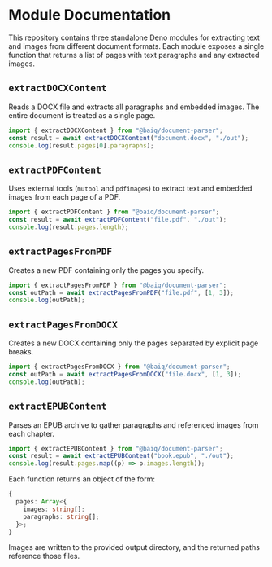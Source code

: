 # Module Documentation

This repository contains three standalone Deno modules for extracting text and
images from different document formats. Each module exposes a single function
that returns a list of pages with text paragraphs and any extracted images.

## `extractDOCXContent`

Reads a DOCX file and extracts all paragraphs and embedded images. The entire
document is treated as a single page.

```ts
import { extractDOCXContent } from "@baiq/document-parser";
const result = await extractDOCXContent("document.docx", "./out");
console.log(result.pages[0].paragraphs);
```

## `extractPDFContent`

Uses external tools (`mutool` and `pdfimages`) to extract text and embedded
images from each page of a PDF.

```ts
import { extractPDFContent } from "@baiq/document-parser";
const result = await extractPDFContent("file.pdf", "./out");
console.log(result.pages.length);
```

## `extractPagesFromPDF`

Creates a new PDF containing only the pages you specify.

```ts
import { extractPagesFromPDF } from "@baiq/document-parser";
const outPath = await extractPagesFromPDF("file.pdf", [1, 3]);
console.log(outPath);
```
## `extractPagesFromDOCX`

Creates a new DOCX containing only the pages separated by explicit page breaks.

```ts
import { extractPagesFromDOCX } from "@baiq/document-parser";
const outPath = await extractPagesFromDOCX("file.docx", [1, 3]);
console.log(outPath);
```

## `extractEPUBContent`

Parses an EPUB archive to gather paragraphs and referenced images from each
chapter.

```ts
import { extractEPUBContent } from "@baiq/document-parser";
const result = await extractEPUBContent("book.epub", "./out");
console.log(result.pages.map((p) => p.images.length));
```

Each function returns an object of the form:

```ts
{
  pages: Array<{
    images: string[];
    paragraphs: string[];
  }>;
}
```

Images are written to the provided output directory, and the returned paths
reference those files.

